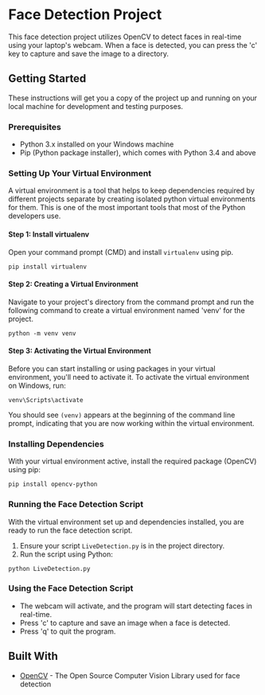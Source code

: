 
# Face Detection Project

This face detection project utilizes OpenCV to detect faces in real-time using your laptop's webcam. When a face is detected, you can press the 'c' key to capture and save the image to a directory.

## Getting Started

These instructions will get you a copy of the project up and running on your local machine for development and testing purposes.

### Prerequisites

- Python 3.x installed on your Windows machine
- Pip (Python package installer), which comes with Python 3.4 and above

### Setting Up Your Virtual Environment

A virtual environment is a tool that helps to keep dependencies required by different projects separate by creating isolated python virtual environments for them. This is one of the most important tools that most of the Python developers use.

#### Step 1: Install virtualenv

Open your command prompt (CMD) and install `virtualenv` using pip.

```
pip install virtualenv
```

#### Step 2: Creating a Virtual Environment

Navigate to your project's directory from the command prompt and run the following command to create a virtual environment named 'venv' for the project.

```
python -m venv venv
```

#### Step 3: Activating the Virtual Environment

Before you can start installing or using packages in your virtual environment, you'll need to activate it. To activate the virtual environment on Windows, run:

```
venv\Scripts\activate
```

You should see `(venv)` appears at the beginning of the command line prompt, indicating that you are now working within the virtual environment.

### Installing Dependencies

With your virtual environment active, install the required package (OpenCV) using pip:

```
pip install opencv-python
```

### Running the Face Detection Script

With the virtual environment set up and dependencies installed, you are ready to run the face detection script.

1. Ensure your script `LiveDetection.py` is in the project directory.
2. Run the script using Python:

```
python LiveDetection.py
```

### Using the Face Detection Script

- The webcam will activate, and the program will start detecting faces in real-time.
- Press 'c' to capture and save an image when a face is detected.
- Press 'q' to quit the program.

## Built With

* [OpenCV](https://opencv.org/) - The Open Source Computer Vision Library used for face detection
